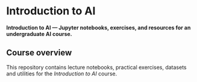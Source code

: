 # Introduction to AI

**Introduction to AI — Jupyter notebooks, exercises, and resources for an undergraduate AI course.**

## Course overview
This repository contains lecture notebooks, practical exercises, datasets and utilities for the *Introduction to AI* course.
